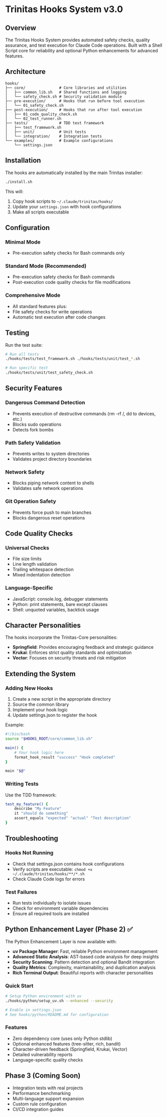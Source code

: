 # Trinitas Hooks System v3.0

## Overview

The Trinitas Hooks System provides automated safety checks, quality assurance, and test execution for Claude Code operations. Built with a Shell Script core for reliability and optional Python enhancements for advanced features.

## Architecture

```
hooks/
├── core/               # Core libraries and utilities
│   ├── common_lib.sh   # Shared functions and logging
│   └── safety_check.sh # Security validation module
├── pre-execution/      # Hooks that run before tool execution
│   └── 01_safety_check.sh
├── post-execution/     # Hooks that run after tool execution
│   ├── 01_code_quality_check.sh
│   └── 02_test_runner.sh
├── tests/              # TDD test framework
│   ├── test_framework.sh
│   ├── unit/           # Unit tests
│   └── integration/    # Integration tests
└── examples/           # Example configurations
    └── settings.json
```

## Installation

The hooks are automatically installed by the main Trinitas installer:

```bash
./install.sh
```

This will:
1. Copy hook scripts to `~/.claude/trinitas/hooks/`
2. Update your `settings.json` with hook configurations
3. Make all scripts executable

## Configuration

### Minimal Mode
- Pre-execution safety checks for Bash commands only

### Standard Mode (Recommended)
- Pre-execution safety checks for Bash commands
- Post-execution code quality checks for file modifications

### Comprehensive Mode
- All standard features plus:
- File safety checks for write operations
- Automatic test execution after code changes

## Testing

Run the test suite:

```bash
# Run all tests
./hooks/tests/test_framework.sh ./hooks/tests/unit/test_*.sh

# Run specific test
./hooks/tests/unit/test_safety_check.sh
```

## Security Features

### Dangerous Command Detection
- Prevents execution of destructive commands (rm -rf /, dd to devices, etc.)
- Blocks sudo operations
- Detects fork bombs

### Path Safety Validation
- Prevents writes to system directories
- Validates project directory boundaries

### Network Safety
- Blocks piping network content to shells
- Validates safe network operations

### Git Operation Safety
- Prevents force push to main branches
- Blocks dangerous reset operations

## Code Quality Checks

### Universal Checks
- File size limits
- Line length validation
- Trailing whitespace detection
- Mixed indentation detection

### Language-Specific
- JavaScript: console.log, debugger statements
- Python: print statements, bare except clauses
- Shell: unquoted variables, backtick usage

## Character Personalities

The hooks incorporate the Trinitas-Core personalities:

- **Springfield**: Provides encouraging feedback and strategic guidance
- **Krukai**: Enforces strict quality standards and optimization
- **Vector**: Focuses on security threats and risk mitigation

## Extending the System

### Adding New Hooks

1. Create a new script in the appropriate directory
2. Source the common library
3. Implement your hook logic
4. Update settings.json to register the hook

Example:
```bash
#!/bin/bash
source "$HOOKS_ROOT/core/common_lib.sh"

main() {
    # Your hook logic here
    format_hook_result "success" "Hook completed"
}

main "$@"
```

### Writing Tests

Use the TDD framework:
```bash
test_my_feature() {
    describe "My Feature"
    it "should do something"
    assert_equals "expected" "actual" "Test description"
}
```

## Troubleshooting

### Hooks Not Running
- Check that settings.json contains hook configurations
- Verify scripts are executable: `chmod +x ~/.claude/trinitas/hooks/**/*.sh`
- Check Claude Code logs for errors

### Test Failures
- Run tests individually to isolate issues
- Check for environment variable dependencies
- Ensure all required tools are installed

## Python Enhancement Layer (Phase 2) ✅

The Python Enhancement Layer is now available with:

- **uv Package Manager**: Fast, reliable Python environment management
- **Advanced Static Analysis**: AST-based code analysis for deep insights
- **Security Scanning**: Pattern detection and optional Bandit integration
- **Quality Metrics**: Complexity, maintainability, and duplication analysis
- **Rich Terminal Output**: Beautiful reports with character personalities

### Quick Start

```bash
# Setup Python environment with uv
./hooks/python/setup_uv.sh --enhanced --security

# Enable in settings.json
# See hooks/python/README.md for configuration
```

### Features

- Zero dependency core (uses only Python stdlib)
- Optional enhanced features (tree-sitter, rich, bandit)
- Character-driven feedback (Springfield, Krukai, Vector)
- Detailed vulnerability reports
- Language-specific quality checks

## Phase 3 (Coming Soon)

- Integration tests with real projects
- Performance benchmarking
- Multi-language support expansion
- Custom rule configuration
- CI/CD integration guides